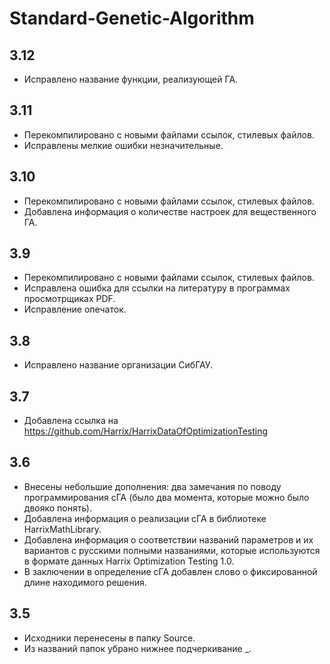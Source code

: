 # Standard-Genetic-Algorithm

## 3.12

* Исправлено название функции, реализующей ГА.

## 3.11

* Перекомпилировано с новыми файлами ссылок, стилевых файлов.
* Исправлены мелкие ошибки незначительные.

## 3.10

* Перекомпилировано с новыми файлами ссылок, стилевых файлов.
* Добавлена информация о количестве настроек для вещественного ГА.

## 3.9

* Перекомпилировано с новыми файлами ссылок, стилевых файлов.
* Исправлена ошибка для ссылки на литературу в программах просмотрщиках PDF.
* Исправление опечаток.

## 3.8

* Исправлено название организации СибГАУ.

## 3.7

* Добавлена ссылка на https://github.com/Harrix/HarrixDataOfOptimizationTesting

## 3.6

* Внесены небольшие дополнения: два замечания по поводу программирования сГА (было два момента, которые можно было двояко понять).
* Добавлена информация о реализации сГА в библиотеке HarrixMathLibrary.
* Добавлена информация о соответствии названий параметров и их вариантов с русскими полными названиями, которые используются в формате данных Harrix Optimization Testing 1.0.
* В заключении в определение сГА добавлен слово о фиксированной длине находимого решения.

## 3.5

* Исходники перенесены в папку Source.
* Из названий папок убрано нижнее подчеркивание _.